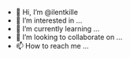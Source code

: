 - 👋 Hi, I’m @ilentkille
- 👀 I’m interested in ...
- 🌱 I’m currently learning ...
- 💞️ I’m looking to collaborate on ...
- 📫 How to reach me ...

<!---
ilentkille/ilentkille is a ✨ special ✨ repository because its `README.md` (this file) appears on your GitHub profile.
You can click the Preview link to take a look at your changes.
--->
